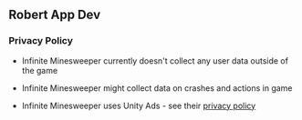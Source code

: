 ## Robert App Dev
### Privacy Policy
- Infinite Minesweeper currently doesn't collect any user data outside of the game

- Infinite Minesweeper might collect data on crashes and actions in game

- Infinite Minesweeper uses Unity Ads - see their [privacy policy](https://unity3d.com/legal/privacy-policy)
